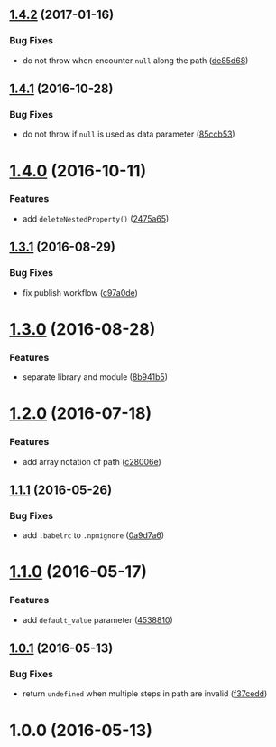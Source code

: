 <a name="1.4.2"></a>
## [1.4.2](https://github.com/fczbkk/get-nested-property/compare/v1.4.1...v1.4.2) (2017-01-16)


### Bug Fixes

* do not throw when encounter `null` along the path ([de85d68](https://github.com/fczbkk/get-nested-property/commit/de85d68))



<a name="1.4.1"></a>
## [1.4.1](https://github.com/fczbkk/get-nested-property/compare/v1.4.0...v1.4.1) (2016-10-28)


### Bug Fixes

* do not throw if `null` is used as data parameter ([85ccb53](https://github.com/fczbkk/get-nested-property/commit/85ccb53))



<a name="1.4.0"></a>
# [1.4.0](https://github.com/fczbkk/get-nested-property/compare/v1.3.1...v1.4.0) (2016-10-11)


### Features

* add `deleteNestedProperty()` ([2475a65](https://github.com/fczbkk/get-nested-property/commit/2475a65))



<a name="1.3.1"></a>
## [1.3.1](https://github.com/fczbkk/get-nested-property/compare/v1.3.0...v1.3.1) (2016-08-29)


### Bug Fixes

* fix publish workflow ([c97a0de](https://github.com/fczbkk/get-nested-property/commit/c97a0de))



<a name="1.3.0"></a>
# [1.3.0](https://github.com/fczbkk/get-nested-property/compare/v1.2.0...v1.3.0) (2016-08-28)


### Features

* separate library and module ([8b941b5](https://github.com/fczbkk/get-nested-property/commit/8b941b5))



<a name="1.2.0"></a>
# [1.2.0](https://github.com/fczbkk/get-nested-property/compare/v1.1.1...v1.2.0) (2016-07-18)


### Features

* add array notation of path ([c28006e](https://github.com/fczbkk/get-nested-property/commit/c28006e))



<a name="1.1.1"></a>
## [1.1.1](https://github.com/fczbkk/get-nested-property/compare/v1.1.0...v1.1.1) (2016-05-26)


### Bug Fixes

* add `.babelrc` to `.npmignore` ([0a9d7a6](https://github.com/fczbkk/get-nested-property/commit/0a9d7a6))



<a name="1.1.0"></a>
# [1.1.0](https://github.com/fczbkk/get-nested-property/compare/v1.0.1...v1.1.0) (2016-05-17)


### Features

* add `default_value` parameter ([4538810](https://github.com/fczbkk/get-nested-property/commit/4538810))



<a name="1.0.1"></a>
## [1.0.1](https://github.com/fczbkk/get-nested-property/compare/v1.0.0...v1.0.1) (2016-05-13)


### Bug Fixes

* return `undefined` when multiple steps in path are invalid ([f37cedd](https://github.com/fczbkk/get-nested-property/commit/f37cedd))



<a name="1.0.0"></a>
# 1.0.0 (2016-05-13)



